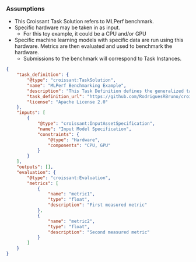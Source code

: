 
### Assumptions
- This Croissant Task Solution refers to MLPerf benchmark.
- Specific hardware may be taken in as input.
  - For this toy example, it could be a CPU and/or GPU
- Specific machine learning models with specific data are run using this hardware. Metrics are then evaluated and used to benchmark the hardware.
  - Submissions to the benchmark will correspond to Task Instances.

```json
{
    "task_definition": {
        "@type": "croissant:TaskSolution",
        "name": "MLPerf Benchmarking Example",
        "description": "This Task Definition defines the generalized task of benchmarking hardware regarding Machine Learning performance.",
        "task_definition_url": "https://github.com/RodriguesRBruno/croissant-tasks/blob/main/Hardware%20Benchmark/hwbenchmark-taskdefinition.md",
        "license": "Apache License 2.0"
    },
    "inputs": [
        {
            "@type": "croissant:InputAssetSpecification",
            "name": "Input Model Specification",
            "constraints": {
                "@type": "Hardware",
                "components": "CPU, GPU"
            }
        }
    ],
    "outputs": [],
    "evaluation": {
        "@type": "croissant:Evaluation",
        "metrics": [
            {
                "name": "metric1",
                "type": "float",
                "description": "First measured metric"
            },
            {
                "name": "metric2",
                "type": "float",
                "description": "Second measured metric"
            }
        ]
    }
}
```